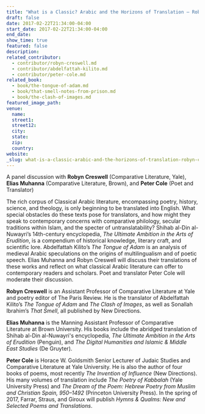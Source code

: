 ```yaml
---
title: "What is a Classic? Arabic and the Horizons of Translation — Robyn Creswell, Elias Muhanna and Peter Cole at NYU"
draft: false
date: 2017-02-22T21:34:00-04:00
start_date: 2017-02-22T21:34:00-04:00
end_date:
show_time: true
featured: false
description:
related_contributor:
  - contributor/robyn-creswell.md
  - contributor/abdelfattah-kilito.md
  - contributor/peter-cole.md
related_book:
  - book/the-tongue-of-adam.md
  - book/that-smell-notes-from-prison.md
  - book/the-clash-of-images.md
featured_image_path:
venue:
  name:
  street1:
  street12:
  city:
  state:
  zip:
  country:
website:
_slug: what-is-a-classic-arabic-and-the-horizons-of-translation-robyn-creswell-elias-muhanna-and-peter-cole-at-nyu
---
```


A panel discussion with **Robyn Creswell** (Comparative Literature, Yale), **Elias Muhanna** (Comparative Literature, Brown), and **Peter Cole** (Poet and Translator)

The rich corpus of Classical Arabic literature, encompassing poetry, history, science, and theology, is only beginning to be translated into English. What special obstacles do these texts pose for translators, and how might they speak to contemporary concerns with comparative philology, secular traditions within Islam, and the specter of untranslatability? Shihab al-Din al-Nuwayri’s 14th-century encyclopedia, _The Ultimate Ambition in the Arts of Erudition_, is a compendium of historical knowledge, literary craft, and scientific lore. Abdelfattah Kilito’s _The Tongue of Adam_ is an analysis of medieval Arabic speculations on the origins of multilingualism and of poetic speech. Elias Muhanna and Robyn Creswell will discuss their translations of these works and reflect on what classical Arabic literature can offer to contemporary readers and scholars. Poet and translator Peter Cole will moderate their discussion.

**Robyn Creswell** is an Assistant Professor of Comparative Literature at Yale and poetry editor of The Paris Review. He is the translator of Abdelfattah Kilito’s _The Tongue of Adam_ and _The Clash of Images_, as well as Sonallah Ibrahim’s _That Smell_, all published by New Directions.

**Elias Muhanna** is the Manning Assistant Professor of Comparative Literature at Brown University. His books include the abridged translation of Shihab al-Din al-Nuwayri's encyclopedia, _The Ultimate Ambition in the Arts of Erudition_ (Penguin), and _The Digital Humanities and Islamic & Middle East Studies_ (De Gruyter).

**Peter Cole** is Horace W. Goldsmith Senior Lecturer of Judaic Studies and Comparative Literature at Yale University. He is also the author of four books of poems, most recently _The Invention of Influence_ (New Directions). His many volumes of translation include _The Poetry of Kabbalah_ (Yale University Press) and _The Dream of the Poem: Hebrew Poetry from Muslim and Christian Spain, 950–1492_ (Princeton University Press). In the spring of 2017, Farrar, Straus, and Giroux will publish _Hymns & Qualms: New and Selected Poems and Translations_.

